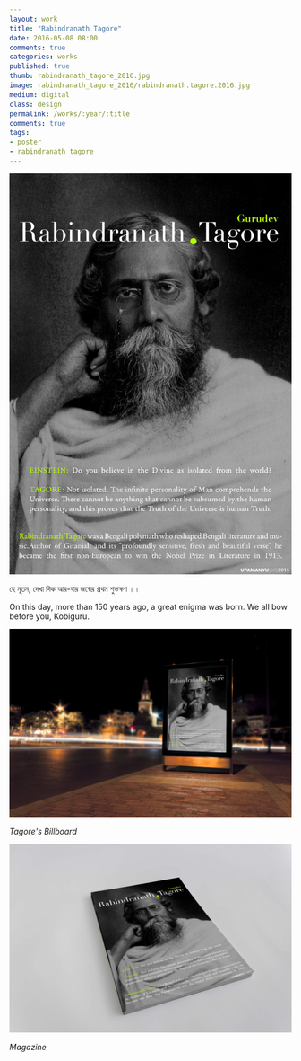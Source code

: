 ```yaml
---
layout: work
title: "Rabindranath Tagore"
date: 2016-05-08 08:00
comments: true
categories: works
published: true
thumb: rabindranath_tagore_2016.jpg
image: rabindranath_tagore_2016/rabindranath.tagore.2016.jpg
medium: digital
class: design
permalink: /works/:year/:title
comments: true
tags:
- poster
- rabindranath tagore
---
```

<p>
  <div class="fotorama" data-keyboard="true" data-arrows="true" data-click="true" data-swipe="true" data-autoplay="false" data-loop="true" data-width="100%" data-ratio="800/600" data-minwidth="400" data-maxwidth="1000" data-minheight="300" data-maxheight="100%" data-fit="scaledown">
      <img src="/images/works/rabindranath_tagore_2016/rabindranath.tagore.2016.jpg" alt="Rabindranath Tagore">
  </div>
</p>

হে নূতন,
দেখা দিক আর-বার জন্মের প্রথম শুভক্ষণ ।।

On this day, more than 150 years ago, a great enigma was born. We all bow before you, Kobiguru.

<p>
  <div class="fotorama" data-keyboard="true" data-arrows="true" data-click="true" data-swipe="true" data-autoplay="false" data-loop="true">
      <img src="/images/works/rabindranath_tagore_2016/rabindranath.tagore.2016.billboard.jpg" alt="Rabindranath Tagore">
  </div>
</p>

_Tagore's Billboard_

<p>
  <div class="fotorama" data-keyboard="true" data-arrows="true" data-click="true" data-swipe="true" data-autoplay="false" data-loop="true">
      <img src="/images/works/rabindranath_tagore_2016/rabindranath.tagore.2016.magazine.jpg" alt="Rabindranath Tagore">
  </div>
</p>

_Magazine_